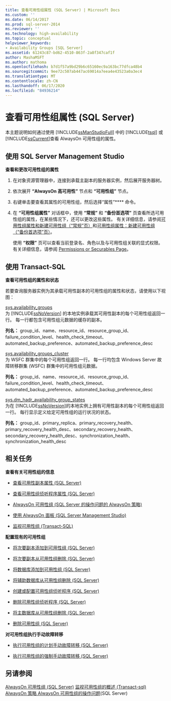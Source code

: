 ```yaml
---
title: 查看可用性组属性 (SQL Server) | Microsoft Docs
ms.custom: ''
ms.date: 06/14/2017
ms.prod: sql-server-2014
ms.reviewer: ''
ms.technology: high-availability
ms.topic: conceptual
helpviewer_keywords:
- Availability Groups [SQL Server]
ms.assetid: 61243c87-bd62-4510-863f-2a8f347caf1f
author: MashaMSFT
ms.author: mathoma
ms.openlocfilehash: b7d1f57a9bd29b6c65160ec9a163bc77dfca48b4
ms.sourcegitcommit: 9ee72c507ab447ac69014a7eea4e43523a0a3ec4
ms.translationtype: MT
ms.contentlocale: zh-CN
ms.lasthandoff: 06/17/2020
ms.locfileid: "84936214"
---
```

# <a name="view-availability-group-properties-sql-server"></a>查看可用性组属性 (SQL Server)
  本主题说明如何通过使用 [!INCLUDE[ssManStudioFull](../../../includes/ssmanstudiofull-md.md)] 中的 [!INCLUDE[tsql](../../../includes/tsql-md.md)] 或 [!INCLUDE[ssCurrent](../../../includes/sscurrent-md.md)]查看 AlwaysOn 可用性组的属性。  
  

  
##  <a name="using-sql-server-management-studio"></a><a name="SSMSProcedure"></a> 使用 SQL Server Management Studio  
 **查看和更改可用性组的属性**  
  
1.  在对象资源管理器中，连接到承载主副本的服务器实例，然后展开服务器树。  
  
2.  依次展开 **“AlwaysOn 高可用性”** 节点和 **“可用性组”** 节点。  
  
3.  右键单击要查看其属性的可用性组，然后选择“属性”**** 命令。  
  
4.  在 **“可用性组属性”** 对话框中，使用 **“常规”** 和 **“备份首选项”** 页查看所选可用性组的属性，在某些情况下，还可以更改这些属性。 有关详细信息，请参阅[可用性组属性和新建可用性组（“常规”页）](availability-group-properties-new-availability-group-general-page.md)和[可用性组属性：新建可用性组（“备份首选项”页）](availability-group-properties-new-availability-group-backup-preferences-page.md)。  
  
     使用 **“权限”** 页可以查看当前登录名、角色以及与可用性组关联的显式权限。 有关详细信息，请参阅 [Permissions or Securables Page](../../../relational-databases/security/permissions-or-securables-page.md)。  
  

  
##  <a name="using-transact-sql"></a><a name="TsqlProcedure"></a> 使用 Transact-SQL  
 **查看可用性组的属性和状态**  
  
 若要查询服务器实例为其承载可用性副本的可用性组的属性和状态，请使用以下视图：  
  
 [sys.availability_groups](/sql/relational-databases/system-catalog-views/sys-availability-groups-transact-sql)  
 为 [!INCLUDE[ssNoVersion](../../../includes/ssnoversion-md.md)] 的本地实例承载其可用性副本的每个可用性组返回一行。 每一行都包含可用性组元数据的缓存的副本。  
  
 **列名：** group_id、name、resource_id、resource_group_id、failure_condition_level、health_check_timeout、automated_backup_preference、automated_backup_preference_desc  
  
 [sys.availability_groups_cluster](/sql/relational-databases/system-catalog-views/sys-availability-groups-cluster-transact-sql)  
 为 WSFC 群集中的每个可用性组返回一行。 每一行均包含 Windows Server 故障转移群集 (WSFC) 群集中的可用性组元数据。  
  
 **列名：** group_id、name、resource_id、resource_group_id、failure_condition_level、health_check_timeout、automated_backup_preference、automated_backup_preference_desc  
  
 [sys.dm_hadr_availability_group_states](/sql/relational-databases/system-dynamic-management-views/sys-dm-hadr-availability-group-states-transact-sql)  
 为在 [!INCLUDE[ssNoVersion](../../../includes/ssnoversion-md.md)]的本地实例上拥有可用性副本的每个可用性组返回一行。 每行显示定义给定可用性组的运行状况的状态。  
  
 **列名：** group_id、primary_replica、primary_recovery_health、primary_recovery_health_desc、secondary_recovery_health、secondary_recovery_health_desc、synchronization_health、synchronization_health_desc  
  

  
##  <a name="related-tasks"></a><a name="RelatedTasks"></a> 相关任务  
 **查看有关可用性组的信息**  
  
-   [查看可用性副本属性 (SQL Server)](view-availability-replica-properties-sql-server.md)  
  
-   [查看可用性组侦听程序属性 (SQL Server)](view-availability-group-listener-properties-sql-server.md)  
  
-   [AlwaysOn 可用性组 &#40;SQL Server 的操作问题的 AlwaysOn 策略&#41;](always-on-policies-for-operational-issues-always-on-availability.md)
  
-   [使用 AlwaysOn 面板 (SQL Server Management Studio)](use-the-always-on-dashboard-sql-server-management-studio.md)  
  
-   [监视可用性组 (Transact-SQL)](monitor-availability-groups-transact-sql.md)  
  
 **配置现有的可用性组**  
  
-   [将次要副本添加到可用性组 (SQL Server)](add-a-secondary-replica-to-an-availability-group-sql-server.md)  
  
-   [将次要副本从可用性组删除 (SQL Server)](remove-a-secondary-replica-from-an-availability-group-sql-server.md)  
  
-   [将数据库添加到可用性组 (SQL Server)](availability-group-add-a-database.md)  
  
-   [将辅助数据库从可用性组删除 (SQL Server)](remove-a-secondary-database-from-an-availability-group-sql-server.md)  
  
-   [创建或配置可用性组侦听程序 (SQL Server)](create-or-configure-an-availability-group-listener-sql-server.md)  
  
-   [删除可用性组侦听程序 (SQL Server)](remove-an-availability-group-listener-sql-server.md)  
  
-   [将主数据库从可用性组删除 (SQL Server)](remove-a-primary-database-from-an-availability-group-sql-server.md)  
  
-   [删除可用性组 (SQL Server)](remove-an-availability-group-sql-server.md)  
  
 **对可用性组执行手动故障转移**  
  
-   [执行可用性组的计划手动故障转移 (SQL Server)](perform-a-planned-manual-failover-of-an-availability-group-sql-server.md)  
  
-   [执行可用性组的强制手动故障转移 &#40;SQL Server&#41;](perform-a-forced-manual-failover-of-an-availability-group-sql-server.md)  
  

  
## <a name="see-also"></a>另请参阅  
 [AlwaysOn 可用性组 &#40;SQL Server&#41;](overview-of-always-on-availability-groups-sql-server.md) [监视可用性组的概述 &#40;Transact-sql&#41;](monitor-availability-groups-transact-sql.md) [AlwaysOn 策略 AlwaysOn 可用性组的操作问题](always-on-policies-for-operational-issues-always-on-availability.md)&#40;SQL Server&#41; 
  
  
